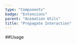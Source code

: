 ```yaml
---
type: "Components"
badge: "Extensions"
parent: "Animation Utils"
title: "Propagate Interaction"
---
```


##Usage
<!--
```jsx
import 'xtend-library/src/extensions/animation/propagate-interaction.js'
```

<script type="text/plain" class="language-markup">
  <button type="button"
    data-xt-propagate-interaction="{ targets: '.btn' }">
    <div class="btn btn--primary">
      propagate interactions here
    </div>
  </button>
</script>
-->
